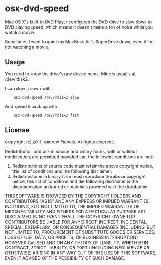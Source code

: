 
# osx-dvd-speed

Mac OS X's built-in DVD Player configures the DVD drive to slow down to 
DVD playing speed, which means it doesn't make a ton of noise while you
watch a movie.

Sometimes I want to quiet my MacBook Air's SuperDrive down, even if I'm
not watching a movie.


## Usage

You need to know the drive's raw device name. Mine is usually at /dev/rdisk2.

I can slow it down with:

        osx-dvd-speed /dev/rdisk2 slow

And speed it back up with

        osx-dvd-speed /dev/rdisk2 fast


## License

Copyright (c) 2011, Andrew Francis.
All rights reserved.

Redistribution and use in source and binary forms, with or without
modification, are permitted provided that the following conditions are met: 

1. Redistributions of source code must retain the above copyright notice, this
   list of conditions and the following disclaimer. 
2. Redistributions in binary form must reproduce the above copyright notice,
   this list of conditions and the following disclaimer in the documentation
   and/or other materials provided with the distribution. 

THIS SOFTWARE IS PROVIDED BY THE COPYRIGHT HOLDERS AND CONTRIBUTORS "AS IS" AND
ANY EXPRESS OR IMPLIED WARRANTIES, INCLUDING, BUT NOT LIMITED TO, THE IMPLIED
WARRANTIES OF MERCHANTABILITY AND FITNESS FOR A PARTICULAR PURPOSE ARE
DISCLAIMED. IN NO EVENT SHALL THE COPYRIGHT OWNER OR CONTRIBUTORS BE LIABLE FOR
ANY DIRECT, INDIRECT, INCIDENTAL, SPECIAL, EXEMPLARY, OR CONSEQUENTIAL DAMAGES
(INCLUDING, BUT NOT LIMITED TO, PROCUREMENT OF SUBSTITUTE GOODS OR SERVICES;
LOSS OF USE, DATA, OR PROFITS; OR BUSINESS INTERRUPTION) HOWEVER CAUSED AND
ON ANY THEORY OF LIABILITY, WHETHER IN CONTRACT, STRICT LIABILITY, OR TORT
(INCLUDING NEGLIGENCE OR OTHERWISE) ARISING IN ANY WAY OUT OF THE USE OF THIS
SOFTWARE, EVEN IF ADVISED OF THE POSSIBILITY OF SUCH DAMAGE.

